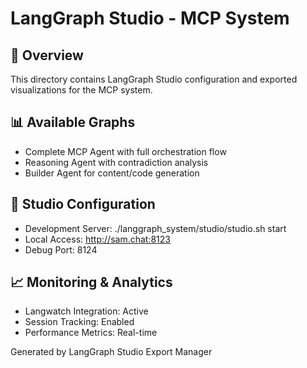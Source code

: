 # LangGraph Studio - MCP System

## 🎯 Overview
This directory contains LangGraph Studio configuration and exported visualizations for the MCP system.

## 📊 Available Graphs
- Complete MCP Agent with full orchestration flow
- Reasoning Agent with contradiction analysis
- Builder Agent for content/code generation

## 🔧 Studio Configuration
- Development Server: ./langgraph_system/studio/studio.sh start
- Local Access: http://sam.chat:8123
- Debug Port: 8124

## 📈 Monitoring & Analytics
- Langwatch Integration: Active
- Session Tracking: Enabled
- Performance Metrics: Real-time

Generated by LangGraph Studio Export Manager
